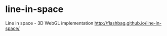 line-in-space
=============

Line in space - 3D WebGL implementation
http://flashbag.github.io/line-in-space/
